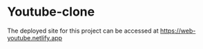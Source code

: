 # Youtube-clone
The deployed site for this project can be accessed at https://web-youtube.netlify.app

